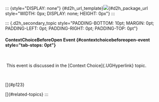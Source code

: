 ::: {style="DISPLAY: none"}
[](ms-xhelp:///?Id=d2h_url_template){#d2h_url_template}![](!package_url!){#d2h_package_url style="WIDTH: 0px; DISPLAY: none; HEIGHT: 0px"}
:::

::: {.d2h_secondary_topic style="PADDING-BOTTOM: 10pt; MARGIN: 0pt; PADDING-LEFT: 0pt; PADDING-RIGHT: 0pt; PADDING-TOP: 0pt"}
#### ContextChoiceBeforeOpen Event {#contextchoicebeforeopen-event style="tab-stops: 0pt"}

 

 This event is discussed in the [Context Choice]{.UGHyperlink} topic.

 

[]{#p123} 

[]{#related-topics}
:::
